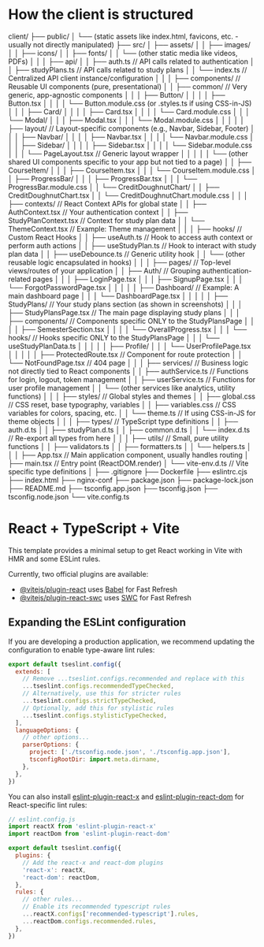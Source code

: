 # How the client is structured

client/
├── public/
│   └── (static assets like index.html, favicons, etc. - usually not directly manipulated)
├── src/
│   ├── assets/
│   │   ├── images/
│   │   ├── icons/
│   │   ├── fonts/
│   │   └── (other static media like videos, PDFs)
│   │
│   ├── api/
│   │   ├── auth.ts              // API calls related to authentication
│   │   ├── studyPlans.ts        // API calls related to study plans
│   │   └── index.ts             // Centralized API client instance/configuration
│   │
│   ├── components/              // Reusable UI components (pure, presentational)
│   │   ├── common/              // Very generic, app-agnostic components
│   │   │   ├── Button/
│   │   │   │   ├── Button.tsx
│   │   │   │   └── Button.module.css (or .styles.ts if using CSS-in-JS)
│   │   │   ├── Card/
│   │   │   │   ├── Card.tsx
│   │   │   │   └── Card.module.css
│   │   │   └── Modal/
│   │   │       ├── Modal.tsx
│   │   │       └── Modal.module.css
│   │   │
│   │   ├── layout/              // Layout-specific components (e.g., Navbar, Sidebar, Footer)
│   │   │   ├── Navbar/
│   │   │   │   ├── Navbar.tsx
│   │   │   │   └── Navbar.module.css
│   │   │   ├── Sidebar/
│   │   │   │   ├── Sidebar.tsx
│   │   │   │   └── Sidebar.module.css
│   │   │   └── PageLayout.tsx   // Generic layout wrapper
│   │   │
│   │   └── (other shared UI components specific to your app but not tied to a page)
│   │       ├── CourseItem/
│   │       │   ├── CourseItem.tsx
│   │       │   └── CourseItem.module.css
│   │       ├── ProgressBar/
│   │       │   ├── ProgressBar.tsx
│   │       │   └── ProgressBar.module.css
│   │       └── CreditDoughnutChart/
│   │           ├── CreditDoughnutChart.tsx
│   │           └── CreditDoughnutChart.module.css
│   │
│   ├── contexts/                // React Context APIs for global state
│   │   ├── AuthContext.tsx      // Your authentication context
│   │   ├── StudyPlanContext.tsx // Context for study plan data
│   │   └── ThemeContext.tsx     // Example: Theme management
│   │
│   ├── hooks/                   // Custom React Hooks
│   │   ├── useAuth.ts           // Hook to access auth context or perform auth actions
│   │   ├── useStudyPlan.ts      // Hook to interact with study plan data
│   │   ├── useDebounce.ts       // Generic utility hook
│   │   └── (other reusable logic encapsulated in hooks)
│   │
│   ├── pages/                   // Top-level views/routes of your application
│   │   ├── Auth/                // Grouping authentication-related pages
│   │   │   ├── LoginPage.tsx
│   │   │   ├── SignupPage.tsx
│   │   │   └── ForgotPasswordPage.tsx
│   │   │
│   │   ├── Dashboard/           // Example: A main dashboard page
│   │   │   └── DashboardPage.tsx
│   │   │
│   │   ├── StudyPlans/          // Your study plans section (as shown in screenshots)
│   │   │   ├── StudyPlansPage.tsx  // The main page displaying study plans
│   │   │   ├── components/         // Components specific ONLY to the StudyPlansPage
│   │   │   │   ├── SemesterSection.tsx
│   │   │   │   └── OverallProgress.tsx
│   │   │   └── hooks/              // Hooks specific ONLY to the StudyPlansPage
│   │   │       └── useStudyPlanData.ts
│   │   │
│   │   ├── Profile/
│   │   │   └── UserProfilePage.tsx
│   │   │
│   │   ├── ProtectedRoute.tsx   // Component for route protection
│   │   └── NotFoundPage.tsx     // 404 page
│   │
│   ├── services/                // Business logic not directly tied to React components
│   │   ├── authService.ts       // Functions for login, logout, token management
│   │   ├── userService.ts       // Functions for user profile management
│   │   └── (other services like analytics, utility functions)
│   │
│   ├── styles/                  // Global styles and themes
│   │   ├── global.css           // CSS reset, base typography, variables
│   │   ├── variables.css        // CSS variables for colors, spacing, etc.
│   │   └── theme.ts             // If using CSS-in-JS for theme objects
│   │
│   ├── types/                   // TypeScript type definitions
│   │   ├── auth.d.ts
│   │   ├── studyPlan.d.ts
│   │   ├── common.d.ts
│   │   └── index.d.ts           // Re-export all types from here
│   │
│   ├── utils/                   // Small, pure utility functions
│   │   ├── validators.ts
│   │   ├── formatters.ts
│   │   └── helpers.ts
│   │
│   ├── App.tsx                  // Main application component, usually handles routing
│   ├── main.tsx                 // Entry point (ReactDOM.render)
│   └── vite-env.d.ts            // Vite specific type definitions
│
├── .gitignore
├── Dockerfile
├── eslintrc.cjs
├── index.html
├── nginx-conf
├── package.json
├── package-lock.json
├── README.md
├── tsconfig.app.json
├── tsconfig.json
├── tsconfig.node.json
└── vite.config.ts




# React + TypeScript + Vite

This template provides a minimal setup to get React working in Vite with HMR and some ESLint rules.

Currently, two official plugins are available:

- [@vitejs/plugin-react](https://github.com/vitejs/vite-plugin-react/blob/main/packages/plugin-react) uses [Babel](https://babeljs.io/) for Fast Refresh
- [@vitejs/plugin-react-swc](https://github.com/vitejs/vite-plugin-react/blob/main/packages/plugin-react-swc) uses [SWC](https://swc.rs/) for Fast Refresh

## Expanding the ESLint configuration

If you are developing a production application, we recommend updating the configuration to enable type-aware lint rules:

```js
export default tseslint.config({
  extends: [
    // Remove ...tseslint.configs.recommended and replace with this
    ...tseslint.configs.recommendedTypeChecked,
    // Alternatively, use this for stricter rules
    ...tseslint.configs.strictTypeChecked,
    // Optionally, add this for stylistic rules
    ...tseslint.configs.stylisticTypeChecked,
  ],
  languageOptions: {
    // other options...
    parserOptions: {
      project: ['./tsconfig.node.json', './tsconfig.app.json'],
      tsconfigRootDir: import.meta.dirname,
    },
  },
})
```

You can also install [eslint-plugin-react-x](https://github.com/Rel1cx/eslint-react/tree/main/packages/plugins/eslint-plugin-react-x) and [eslint-plugin-react-dom](https://github.com/Rel1cx/eslint-react/tree/main/packages/plugins/eslint-plugin-react-dom) for React-specific lint rules:

```js
// eslint.config.js
import reactX from 'eslint-plugin-react-x'
import reactDom from 'eslint-plugin-react-dom'

export default tseslint.config({
  plugins: {
    // Add the react-x and react-dom plugins
    'react-x': reactX,
    'react-dom': reactDom,
  },
  rules: {
    // other rules...
    // Enable its recommended typescript rules
    ...reactX.configs['recommended-typescript'].rules,
    ...reactDom.configs.recommended.rules,
  },
})
```

